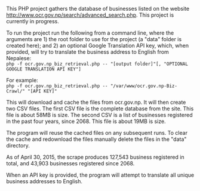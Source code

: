 This PHP project gathers the database of businesses listed on the website http://www.ocr.gov.np/search/advanced_search.php. This project is currently in progress.

To run the project run the following from a command line, where the arguments are 1) the root folder to use for the project (a "data" folder is created here); and 2) an optional Google Translation API key, which, when provided, will try to translate the business address to English from Nepalese:<br>
```php -f ocr.gov.np_biz_retrieval.php -- "[output folder]"[, "OPTIONAL GOOGLE TRANSLATION API KEY"]```

For example:<br>
```php -f ocr.gov.np_biz_retrieval.php -- "/var/www/ocr.gov.np-Biz-Crawl/" "[API KEY]"```

This will download and cache the files from ocr.gov.np. It will then create two CSV files. The first CSV file is the complete database from the site. This file is about 58MB is size. The second CSV is a list of businesses registered in the past four years, since 2068. This file is about 19MB is size.

The program will reuse the cached files on any subsequent runs. To clear the cache and redownload the files manually delete the files in the "data" directory.

As of April 30, 2015, the scrape produces 127,543 business registered in total, and 43,903 businesses registered since 2068.

When an API key is provided, the program will attempt to translate all unique business addresses to English.
